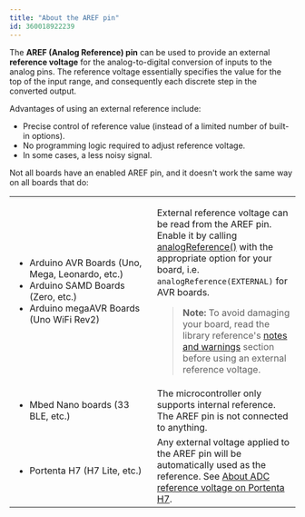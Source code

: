 ```yaml
---
title: "About the AREF pin"
id: 360018922239
---
```


The **AREF (Analog Reference) pin** can be used to provide an external **reference voltage** for the analog-to-digital conversion of inputs to the analog pins. The reference voltage essentially specifies the value for the top of the input range, and consequently each discrete step in the converted output.

Advantages of using an external reference include:

* Precise control of reference value (instead of a limited number of built-in options).
* No programming logic required to adjust reference voltage.
* In some cases, a less noisy signal.

Not all boards have an enabled AREF pin, and it doesn't work the same way on all boards that do:

<table>
  <tr>
    <td style="width:50%">
      <ul>
        <li>Arduino AVR Boards (Uno, Mega, Leonardo, etc.)</li>
        <li>Arduino SAMD Boards (Zero, etc.)</li>
        <li>Arduino megaAVR Boards (Uno WiFi Rev2)</li>
      </ul>
    <td>
      <p>External reference voltage can be read from the AREF pin. Enable it by calling <a href="https://www.arduino.cc/reference/en/language/functions/analog-io/analogreference/">analogReference()</a> with the appropriate option for your board, i.e. <code>analogReference(EXTERNAL)</code> for AVR boards.</p>
      <blockquote><b>Note:</b> To avoid damaging your board, read the library reference's <a href="https://www.arduino.cc/reference/en/language/functions/analog-io/analogreference/#_notes_and_warnings">notes and warnings</a> section before using an external reference voltage.</blockquote>
    </td>
  </tr>
  <tr style="width:50%;">
    <td>
      <ul>
        <li>Mbed Nano boards (33 BLE, etc.)</li>
      </ul>
    </td>
    <td>
    The microcontroller only supports internal reference. The AREF pin is not connected to anything.</td>
  </tr>
  <tr>
    <td>
      <ul>
        <li>Portenta H7 (H7 Lite, etc.)</li>
      </ul>
    </td>
    <td>Any external voltage applied to the AREF pin will be automatically used as the reference. See <a href="https://support.arduino.cc/hc/en-us/articles/4753980038812-About-ADC-reference-voltage-on-Portenta-H7">About ADC reference voltage on Portenta H7</a>.</td>
  </tr>
</table>
